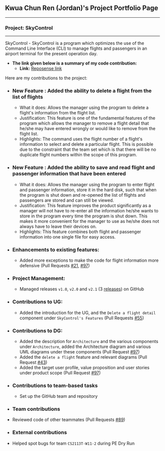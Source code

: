## Kwua Chun Ren (Jordan)'s Project Portfolio Page
___
### Project: SkyControl
___
SkyControl - SkyControl is a program which optimizes the use of the Command Line Interface (CLI) to manage flights 
and passengers in an airport terminal for the present operation day.

- **The link given below is a summary of my code contribution:**
  + **Link:** [Reposense link](https://nus-cs2113-ay2223s1.github.io/tp-dashboard/?search=jordankwua&breakdown=true)

Here are my contributions to the project:
- ### New Feature : Added the ability to delete a flight from the list of flights
  + What it does: Allows the manager using the program to delete a flight's information from the flight list.
  + Justification: This feature is one of the fundamental features of the program which allows the manager to remove
  a flight detail that he/she may have entered wrongly or would like to remove from the flight list.
  + Highlights: The command uses the flight number of a flight's information to select and delete a particular flight.
This is possible due to the constraint that the team set which is that there will be no duplicate flight numbers within
the scope of this program.
- ### New Feature : Added the ability to save and read flight and passenger information that have been entered
  + What it does: Allows the manager using the program to enter flight and passenger information, store it in the hard
disk, such that when the program is shut down and re-opened the list of flights and passengers are stored and can still
be viewed.
  + Justification: This feature improves the product significantly as a manager will not have to re-enter
all the information he/she wants to store in the program every time the program is shut down. This makes it more
convenient for the manager to use as he/she does not always have to leave their devices on.
  + Highlights: This feature combines both flight and passenger information into one single file for easy access.

- ### Enhancements to existing features:
  + Added more exceptions to make the code for flight information more defensive (Pull Requests [#21](https://github.com/AY2223S1-CS2113-T17-1/tp/pull/21),
  [#97](https://github.com/AY2223S1-CS2113-T17-1/tp/pull/96))
- ### Project Management:
  + Managed releases `v1.0`, `v2.0` and `v2.1` (3 [releases](https://github.com/AY2223S1-CS2113-T17-1/tp/releases)) on GitHub

- ### Contributions to UG:
  + Added the introduction for the UG, and the `Delete a flight detail` component under `SkyControl's Features`
    (Pull Requests [#55](https://github.com/AY2223S1-CS2113-T17-1/tp/pull/55))
- ### Contributions to DG:
  + Added the description for `Architecture` and the various components under `Architecture`, added the Architecture diagram
and various UML diagrams under these components (Pull Request [#97](https://github.com/AY2223S1-CS2113-T17-1/tp/pull/96))
  + Added the `delete a flight` feature and relevant diagrams (Pull Request [#43](https://github.com/AY2223S1-CS2113-T17-1/tp/pull/43))
  + Added the target user profile, value proposition and user stories under product scope (Pull Request [#97](https://github.com/AY2223S1-CS2113-T17-1/tp/pull/96))
- ### Contributions to team-based tasks
  + Set up the GitHub team and repository
- ### Team contributions
- Reviewed code of other teammates (Pull Requests [#89](https://github.com/AY2223S1-CS2113-T17-1/tp/pull/89))
- ### External contributions
- Helped spot bugs for team `CS2113T-W11-2` during PE Dry Run